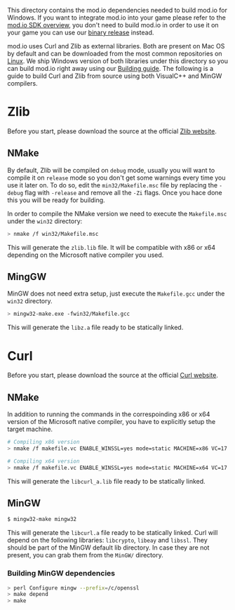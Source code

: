This directory contains the mod.io dependencies needed to build mod.io for Windows. If you want to integrate mod.io into your game please refer to the [mod.io SDK overview](https://github.com/DBolical/modioSDK/wiki), you don't need to build mod.io in order to use it on your game you can use our [binary release](https://github.com/DBolical/modioSDK/releases) instead.

mod.io uses Curl and Zlib as external libraries. Both are present on Mac OS by default and can be downloaded from the most common repositories on [Linux](https://github.com/DBolical/modioSDK/wiki/Building#linux). We ship Windows version of both libraries under this directory so you can build mod.io right away using our [Building guide](https://github.com/DBolical/modioSDK/wiki/Building#linux). The following is a guide to build Curl and Zlib from source using both VisualC++ and MinGW compilers.

# Zlib

Before you start, please download the source at the official [Zlib website](http://zlib.net/).

## NMake

By default, Zlib will be compiled on `debug` mode, usually you will want to compile it on `release` mode so you don't get some warnings every time you use it later on. To do so, edit the `min32/Makefile.msc` file by replacing the `-debug` flag with `-release` and remove all the `-Zi` flags. Once you hace done this you will be ready for building.

In order to compile the NMake version we need to execute the `Makefile.msc` under the `win32` directory:

```bash
> nmake /f win32/Makefile.msc
```

This will generate the `zlib.lib` file. It will be compatible with x86 or x64 depending on the Microsoft native compiler you used. 

## MingGW

MinGW does not need extra setup, just execute the `Makefile.gcc` under the `win32` directory.

```bash
> mingw32-make.exe -fwin32/Makefile.gcc
```

This will generate the `libz.a` file ready to be statically linked.

# Curl

Before you start, please download the source at the official [Curl website](https://curl.haxx.se/download.html).

## NMake

In addition to running the commands in the correspoinding x86 or x64 version of the Microsoft native compiler, you have to explicitly setup the target machine.

```bash
# Compiling x86 version
> nmake /f makefile.vc ENABLE_WINSSL=yes mode=static MACHINE=x86 VC=17
```

```bash
# Compiling x64 version
> nmake /f makefile.vc ENABLE_WINSSL=yes mode=static MACHINE=x64 VC=17
```

This will generate the `libcurl_a.lib` file ready to be statically linked.

## MinGW

```bash
$ mingw32-make mingw32
```

This will generate the `libcurl.a` file ready to be statically linked. Curl will depend on the following libraries: `libcrypto`, `libeay` and `libssl`. They should be part of the MinGW default lib directory. In case they are not present, you can grab them from the `MinGW/` directory.

### Building MinGW dependencies

```bash
> perl Configure mingw --prefix=/c/openssl
> make depend
> make
```
